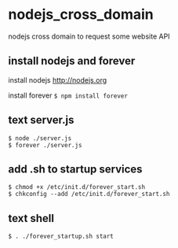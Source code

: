 nodejs_cross_domain
===================

nodejs cross domain to request some website API

install nodejs and forever
-------
install nodejs
http://nodejs.org

install forever
<code>$ npm install forever</code>

text server.js
--------------
<pre><code>$ node ./server.js
$ forever ./server.js</code></pre>

add .sh to startup services
---------------------------
<pre><code>$ chmod +x /etc/init.d/forever_start.sh
$ chkconfig --add /etc/init.d/forever_start.sh</code></pre>

text shell
----------
<code>$ . ./forever_startup.sh start</code>
